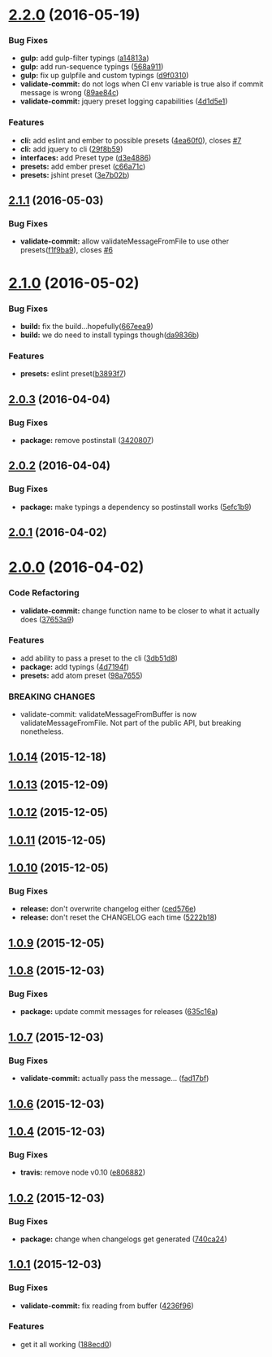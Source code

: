 <a name="2.2.0"></a>
# [2.2.0](https://github.com/paradox41/validate-commit/compare/v2.1.1...v2.2.0) (2016-05-19)


### Bug Fixes

* **gulp:** add gulp-filter typings ([a14813a](https://github.com/paradox41/validate-commit/commit/a14813a))
* **gulp:** add run-sequence typings ([568a911](https://github.com/paradox41/validate-commit/commit/568a911))
* **gulp:** fix up gulpfile and custom typings ([d9f0310](https://github.com/paradox41/validate-commit/commit/d9f0310))
* **validate-commit:** do not logs when CI env variable is true also if commit message is wrong ([89ae84c](https://github.com/paradox41/validate-commit/commit/89ae84c))
* **validate-commit:** jquery preset logging capabilities ([4d1d5e1](https://github.com/paradox41/validate-commit/commit/4d1d5e1))


### Features

* **cli:** add eslint and ember to possible presets ([4ea60f0](https://github.com/paradox41/validate-commit/commit/4ea60f0)), closes [#7](https://github.com/paradox41/validate-commit/issues/7)
* **cli:** add jquery to cli ([29f8b59](https://github.com/paradox41/validate-commit/commit/29f8b59))
* **interfaces:** add Preset type ([d3e4886](https://github.com/paradox41/validate-commit/commit/d3e4886))
* **presets:** add ember preset ([c66a71c](https://github.com/paradox41/validate-commit/commit/c66a71c))
* **presets:** jshint preset ([3e7b02b](https://github.com/paradox41/validate-commit/commit/3e7b02b))



<a name="2.1.1"></a>
## [2.1.1](https://github.com/paradox41/validate-commit/compare/v2.1.0...v2.1.1) (2016-05-03)


### Bug Fixes

* **validate-commit:** allow validateMessageFromFile to use other presets([f1f9ba9](https://github.com/paradox41/validate-commit/commit/f1f9ba9)), closes [#6](https://github.com/paradox41/validate-commit/issues/6)



<a name="2.1.0"></a>
# [2.1.0](https://github.com/paradox41/validate-commit/compare/v2.0.3...v2.1.0) (2016-05-02)


### Bug Fixes

* **build:** fix the build...hopefully([667eea9](https://github.com/paradox41/validate-commit/commit/667eea9))
* **build:** we do need to install typings though([da9836b](https://github.com/paradox41/validate-commit/commit/da9836b))


### Features

* **presets:** eslint preset([b3893f7](https://github.com/paradox41/validate-commit/commit/b3893f7))



<a name="2.0.3"></a>
## [2.0.3](https://github.com/paradox41/validate-commit/compare/v2.0.2...v2.0.3) (2016-04-04)


### Bug Fixes

* **package:** remove postinstall ([3420807](https://github.com/paradox41/validate-commit/commit/3420807))



<a name="2.0.2"></a>
## [2.0.2](https://github.com/paradox41/validate-commit/compare/v2.0.1...v2.0.2) (2016-04-04)


### Bug Fixes

* **package:** make typings a dependency so postinstall works ([5efc1b9](https://github.com/paradox41/validate-commit/commit/5efc1b9))



<a name="2.0.1"></a>
## [2.0.1](https://github.com/paradox41/validate-commit/compare/v2.0.0...v2.0.1) (2016-04-02)




<a name="2.0.0"></a>
# [2.0.0](https://github.com/paradox41/validate-commit/compare/v1.0.14...v2.0.0) (2016-04-02)


### Code Refactoring

* **validate-commit:** change function name to be closer to what it actually does ([37653a9](https://github.com/paradox41/validate-commit/commit/37653a9))

### Features

* add ability to pass a preset to the cli ([3db51d8](https://github.com/paradox41/validate-commit/commit/3db51d8))
* **package:** add typings ([4d7194f](https://github.com/paradox41/validate-commit/commit/4d7194f))
* **presets:** add atom preset ([98a7655](https://github.com/paradox41/validate-commit/commit/98a7655))


### BREAKING CHANGES

* validate-commit: validateMessageFromBuffer is now validateMessageFromFile. Not part of the public API, but breaking nonetheless.



<a name="1.0.14"></a>
## [1.0.14](https://github.com/paradox41/validate-commit/compare/v1.0.13...v1.0.14) (2015-12-18)




<a name="1.0.13"></a>
## [1.0.13](https://github.com/paradox41/validate-commit/compare/v1.0.12...v1.0.13) (2015-12-09)




<a name="1.0.12"></a>
## [1.0.12](https://github.com/paradox41/validate-commit/compare/v1.0.11...v1.0.12) (2015-12-05)




<a name="1.0.11"></a>
## [1.0.11](https://github.com/paradox41/validate-commit/compare/v1.0.10...v1.0.11) (2015-12-05)




<a name="1.0.10"></a>
## [1.0.10](https://github.com/paradox41/validate-commit/compare/v1.0.9...v1.0.10) (2015-12-05)


### Bug Fixes

* **release:** don't overwrite changelog either ([ced576e](https://github.com/paradox41/validate-commit/commit/ced576e))
* **release:** don't reset the CHANGELOG each time ([5222b18](https://github.com/paradox41/validate-commit/commit/5222b18))



<a name="1.0.9"></a>
## [1.0.9](https://github.com/paradox41/validate-commit/compare/v1.0.8...v1.0.9) (2015-12-05)




<a name="1.0.8"></a>
## [1.0.8](https://github.com/paradox41/validate-commit/compare/v1.0.7...v1.0.8) (2015-12-03)


### Bug Fixes

* **package:** update commit messages for releases ([635c16a](https://github.com/paradox41/validate-commit/commit/635c16a))



<a name="1.0.7"></a>
## [1.0.7](https://github.com/paradox41/validate-commit/compare/v1.0.6...v1.0.7) (2015-12-03)


### Bug Fixes

* **validate-commit:** actually pass the message... ([fad17bf](https://github.com/paradox41/validate-commit/commit/fad17bf))



<a name="1.0.6"></a>
## [1.0.6](https://github.com/paradox41/validate-commit/compare/v1.0.4...v1.0.6) (2015-12-03)




<a name="1.0.4"></a>
## [1.0.4](https://github.com/paradox41/validate-commit/compare/v1.0.2...v1.0.4) (2015-12-03)


### Bug Fixes

* **travis:** remove node v0.10 ([e806882](https://github.com/paradox41/validate-commit/commit/e806882))



<a name="1.0.2"></a>
## [1.0.2](https://github.com/paradox41/validate-commit/compare/v1.0.1...v1.0.2) (2015-12-03)


### Bug Fixes

* **package:** change when changelogs get generated ([740ca24](https://github.com/paradox41/validate-commit/commit/740ca24))



<a name="1.0.1"></a>
## [1.0.1](https://github.com/paradox41/validate-commit/compare/188ecd0...v1.0.1) (2015-12-03)


### Bug Fixes

* **validate-commit:** fix reading from buffer ([4236f96](https://github.com/paradox41/validate-commit/commit/4236f96))

### Features

* get it all working ([188ecd0](https://github.com/paradox41/validate-commit/commit/188ecd0))



